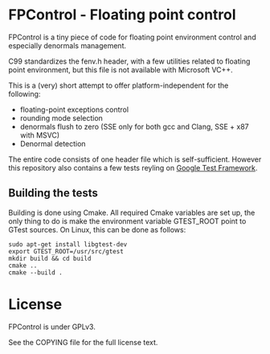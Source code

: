 FPControl - Floating point control
==================================

FPControl is a tiny piece of code for floating point environment control and especially denormals management.

C99 standardizes the fenv.h header, with a few utilities related to floating point environment, but this file is not available with Microsoft VC++.

This is a (very) short attempt to offer platform-independent for the following:
- floating-point exceptions control
- rounding mode selection
- denormals flush to zero (SSE only for both gcc and Clang, SSE + x87 with MSVC)
- Denormal detection

The entire code consists of one header file which is self-sufficient.
However this repository also contains a few tests reyling on [Google Test Framework](http://code.google.com/p/googletest/).

Building the tests
------------------

Building is done using Cmake.
All required Cmake variables are set up, the only thing to do is make the environment variable GTEST_ROOT point to GTest sources.
On Linux, this can be done as follows:

    sudo apt-get install libgtest-dev
    export GTEST_ROOT=/usr/src/gtest
    mkdir build && cd build
    cmake ..
    cmake --build .

License
==================================
FPControl is under GPLv3.

See the COPYING file for the full license text.
